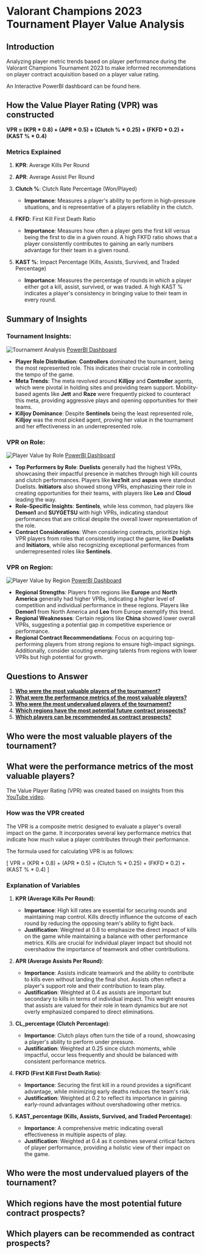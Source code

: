 # Valorant Champions 2023 Tournament Player Value Analysis

## Introduction
Analyzing player metric trends based on player performance during the Valorant Champions Tournament 2023 to make informed recommendations on player contract acquisition based on a player value rating.

An Interactive PowerBI dashboard can be found here.



## How the Value Player Rating (VPR) was constructed

**VPR = (KPR * 0.8) + (APR * 0.5) + (Clutch % * 0.25) + (FKFD * 0.2) + (KAST % * 0.4)**

### Metrics Explained

1. **KPR**: Average Kills Per Round
   
2. **APR**: Average Assist Per Round
  
3. **Clutch %**: Clutch Rate Percentage (Won/Played)
   - **Importance**: Measures a player's ability to perform in high-pressure situations, and is representative of a players reliability in the clutch.
   
4. **FKFD**: First Kill First Death Ratio
   - **Importance**: Measures how often a player gets the first kill versus being the first to die in a given round. A high FKFD ratio shows that a player consistently contributes to gaining an early numbers advantage for their team in a given round.
   
5. **KAST %**: Impact Percentage (Kills, Assists, Survived, and Traded Percentage)
   - **Importance**: Measures the percentage of rounds in which a player either got a kill, assist, survived, or was traded. A high KAST % indicates a player's consistency in bringing value to their team in every round.



## Summary of Insights

### Tournament Insights:
![Tournament Analysis](./Tournament%20Analysis.png)
[PowerBI Dashboard]([link_to_dashboard](https://ucsdcloud-my.sharepoint.com/:u:/r/personal/shl120_ucsd_edu/Documents/ValorantChampionsTour2023.pbix?csf=1&web=1&e=5tBqj5))
- **Player Role Distribution**: **Controllers** dominated the tournament, being the most represented role. This indicates their crucial role in controlling the tempo of the game.
- **Meta Trends**: The meta revolved around **Killjoy** and **Controller** agents, which were pivotal in holding sites and providing team support. Mobility-based agents like **Jett** and **Raze** were frequently picked to counteract this meta, providing aggressive plays and opening opportunities for their teams.
- **Killjoy Dominance**: Despite **Sentinels** being the least represented role, **Killjoy** was the most picked agent, proving her value in the tournament and her effectiveness in an underrepresented role.

### VPR on Role:
![Player Value by Role](./Player%20Value%20by%20Role.png)
[PowerBI Dashboard]([link_to_dashboard](https://ucsdcloud-my.sharepoint.com/:u:/r/personal/shl120_ucsd_edu/Documents/ValorantChampionsTour2023.pbix?csf=1&web=1&e=EjGg6S))
- **Top Performers by Role**: **Duelists** generally had the highest VPRs, showcasing their impactful presence in matches through high kill counts and clutch performances. Players like **kez1nit** and **aspas** were standout Duelists. **Initiators** also showed strong VPRs, emphasizing their role in creating opportunities for their teams, with players like **Leo** and **Cloud** leading the way.
- **Role-Specific Insights**: **Sentinels**, while less common, had players like **Demon1** and **SUYGETSU** with high VPRs, indicating standout performances that are critical despite the overall lower representation of the role.
- **Contract Considerations**: When considering contracts, prioritize high VPR players from roles that consistently impact the game, like **Duelists** and **Initiators**, while also recognizing exceptional performances from underrepresented roles like **Sentinels**.

### VPR on Region:
![Player Value by Region](./Player%20Value%20by%20Region.png)
[PowerBI Dashboard]([link_to_dashboard](https://ucsdcloud-my.sharepoint.com/:u:/r/personal/shl120_ucsd_edu/Documents/ValorantChampionsTour2023.pbix?csf=1&web=1&e=ke6H0L))
- **Regional Strengths**: Players from regions like **Europe** and **North America** generally had higher VPRs, indicating a higher level of competition and individual performance in these regions. Players like **Demon1** from North America and **Leo** from Europe exemplify this trend.
- **Regional Weaknesses**: Certain regions like **China** showed lower overall VPRs, suggesting a potential gap in competitive experience or performance.
- **Regional Contract Recommendations**: Focus on acquiring top-performing players from strong regions to ensure high-impact signings. Additionally, consider scouting emerging talents from regions with lower VPRs but high potential for growth.






## Questions to Answer
1. [**Who were the most valuable players of the tournament?**](#who-were-the-most-valuable-players-of-the-tournament)
2. [**What were the performance metrics of the most valuable players?**](#what-were-the-performance-metrics-of-the-most-valuable-players)
4. [**Who were the most undervalued players of the tournament?**](#who-were-the-most-undervalued-players-of-the-tournament)
5. [**Which regions have the most potential future contract prospects?**](#which-regions-have-the-most-potential-future-contract-prospects)
6. [**Which players can be recommended as contract prospects?**](#which-players-can-be-recommended-as-contract-prospects)

   
## Who were the most valuable players of the tournament?



## What were the performance metrics of the most valuable players?
The Value Player Rating (VPR) was created based on insights from this [YouTube video](https://www.youtube.com/watch?v=7QCR19qYPgI).

### How was the VPR created
The VPR is a composite metric designed to evaluate a player's overall impact on the game. It incorporates several key performance metrics that indicate how much value a player contributes through their performance.

The formula used for calculating VPR is as follows:

[ VPR = (KPR * 0.8) + (APR * 0.5) + (Clutch % * 0.25) + (FKFD * 0.2) + (KAST % * 0.4) ]

### Explanation of Variables

1. **KPR (Average Kills Per Round)**:
   - **Importance**: High kill rates are essential for securing rounds and maintaining map control. Kills directly influence the outcome of each round by reducing the opposing team's ability to fight back.
   - **Justification**: Weighted at 0.8 to emphasize the direct impact of kills on the game while maintaining a balance with other performance metrics. Kills are crucial for individual player impact but should not overshadow the importance of teamwork and other contributions.

2. **APR (Average Assists Per Round)**:
   - **Importance**: Assists indicate teamwork and the ability to contribute to kills even without landing the final shot. Assists often reflect a player's support role and their contribution to team play.
   - **Justification**: Weighted at 0.4 as assists are important but secondary to kills in terms of individual impact. This weight ensures that assists are valued for their role in team dynamics but are not overly emphasized compared to direct eliminations.

3. **CL_percentage (Clutch Percentage)**:
   - **Importance**: Clutch plays often turn the tide of a round, showcasing a player's ability to perform under pressure.
   - **Justification**: Weighted at 0.25 since clutch moments, while impactful, occur less frequently and should be balanced with consistent performance metrics.

4. **FKFD (First Kill First Death Ratio)**:
   - **Importance**: Securing the first kill in a round provides a significant advantage, while minimizing early deaths reduces the team's risk.
   - **Justification**: Weighted at 0.2 to reflect its importance in gaining early-round advantages without overshadowing other metrics.

5. **KAST_percentage (Kills, Assists, Survived, and Traded Percentage)**:
   - **Importance**: A comprehensive metric indicating overall effectiveness in multiple aspects of play.
   - **Justification**: Weighted at 0.4 as it combines several critical factors of player performance, providing a holistic view of their impact on the game.





## Who were the most undervalued players of the tournament?

## Which regions have the most potential future contract prospects?

## Which players can be recommended as contract prospects?










